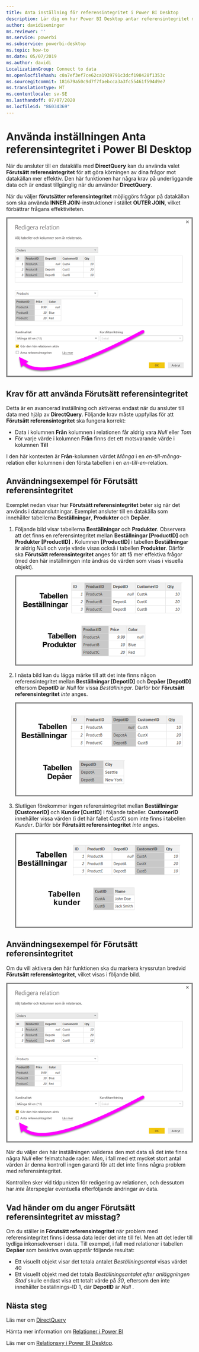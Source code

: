 ```yaml
---
title: Anta inställning för referensintegritet i Power BI Desktop
description: Lär dig om hur Power BI Desktop antar referensintegritet med DirectQuery
author: davidiseminger
ms.reviewer: ''
ms.service: powerbi
ms.subservice: powerbi-desktop
ms.topic: how-to
ms.date: 05/07/2019
ms.author: davidi
LocalizationGroup: Connect to data
ms.openlocfilehash: c0a7ef3ef7ce62ca1939791c3dcf198428f1353c
ms.sourcegitcommit: 181679a50c9d7f7faebcca3a3fc55461f594d9e7
ms.translationtype: HT
ms.contentlocale: sv-SE
ms.lasthandoff: 07/07/2020
ms.locfileid: "86034369"
---
```

# <a name="apply-the-assume-referential-integrity-setting-in-power-bi-desktop"></a>Använda inställningen Anta referensintegritet i Power BI Desktop
När du ansluter till en datakälla med **DirectQuery** kan du använda valet **Förutsätt referensintegritet** för att göra körningen av dina frågor mot datakällan mer effektiv. Den här funktionen har några krav på underliggande data och är endast tillgänglig när du använder **DirectQuery**.

När du väljer **förutsätter referensintegritet** möjliggörs frågor på datakällan som ska använda **INNER JOIN**-instruktioner i stället **OUTER JOIN**, vilket förbättrar frågans effektiviteten.

![Skärmbild av dialogrutan Redigera relation där Anta referensintegritet kan väljas.](media/desktop-assume-referential-integrity/assume-referential-integrity_1.png)

## <a name="requirements-for-using-assume-referential-integrity"></a>Krav för att använda Förutsätt referensintegritet
Detta är en avancerad inställning och aktiveras endast när du ansluter till data med hjälp av **DirectQuery**. Följande krav måste uppfyllas för att **Förutsätt referensintegritet** ska fungera korrekt:

* Data i kolumnen **Från** kolumnen i relationen får aldrig vara *Null* eller *Tom*
* För varje värde i kolumnen **Från** finns det ett motsvarande värde i kolumnen **Till**

I den här kontexten är **Från**-kolumnen värdet *Många* i en *en-till-många*-relation eller kolumnen i den första tabellen i en *en-till-en*-relation.

## <a name="example-of-using-assume-referential-integrity"></a>Användningsexempel för Förutsätt referensintegritet
Exemplet nedan visar hur **Förutsätt referensintegritet** beter sig när det används i dataanslutningar. Exemplet ansluter till en datakälla som innehåller tabellerna **Beställningar**, **Produkter** och **Depåer**.

1. Följande bild visar tabellerna **Beställningar** och **Produkter**. Observera att det finns en referensintegritet mellan **Beställningar [ProductID]** och **Produkter [ProductID]** . Kolumnen **[ProductID]** i tabellen **Beställningar** är aldrig *Null* och varje värde visas också i tabellen **Produkter**. Därför ska **Förutsätt referensintegritet** anges för att få mer effektiva frågor (med den här inställningen inte ändras de värden som visas i visuella objekt).
   
   ![Skärmbild av tabellerna Beställningar och Produkter.](media/desktop-assume-referential-integrity/assume-referential-integrity_2.png)
2. I nästa bild kan du lägga märke till att det inte finns någon referensintegritet mellan **Beställningar [DepotID]** och **Depåer [DepotID]** eftersom **DepotID** är *Null*  för vissa *Beställningar*. Därför bör **Förutsätt referensintegritet** *inte* anges.
   
   ![Skärmbild av tabellerna Beställningar och Produkter.](media/desktop-assume-referential-integrity/assume-referential-integrity_3.png)
3. Slutligen förekommer ingen referensintegritet mellan **Beställningar [CustomerID]** och **Kunder [CustID]** i följande tabeller. **CustomerID** innehåller vissa värden (i det här fallet *CustX*) som inte finns i tabellen *Kunder*. Därför bör **Förutsätt referensintegritet** *inte* anges.
   
   ![Skärmbild av tabellerna Beställningar och Kunder.](media/desktop-assume-referential-integrity/assume-referential-integrity_4.png)

## <a name="setting-assume-referential-integrity"></a>Användningsexempel för Förutsätt referensintegritet
Om du vill aktivera den här funktionen ska du markera kryssrutan bredvid **Förutsätt referensintegritet**, vilket visas i följande bild.

![Skärmbild av dialogrutan Redigera relation där Anta referensintegritet kan väljas.](media/desktop-assume-referential-integrity/assume-referential-integrity_1.png)

När du väljer den här inställningen valideras den mot data så det inte finns några *Null* eller felmatchade rader. *Men*, i fall med ett mycket stort antal värden är denna kontroll ingen garanti för att det inte finns några problem med referensintegritet.

Kontrollen sker vid tidpunkten för redigering av relationen, och dessutom har *inte* återspeglar eventuella efterföljande ändringar av data.

## <a name="what-happens-if-you-incorrectly-set-assume-referential-integrity"></a>Vad händer om du anger Förutsätt referensintegritet av misstag?
Om du ställer in **Förutsätt referensintegritet** när problem med referensintegritet finns i dessa data leder det inte till fel. Men att det leder till tydliga inkonsekvenser i data. Till exempel, i fall med relationer i tabellen **Depåer** som beskrivs ovan uppstår följande resultat:

* Ett visuellt objekt visar det totala antalet *Beställningsantal* visas värdet 40
* Ett visuellt objekt med det totala *Beställningsantalet efter anläggningen Stad* skulle endast visa ett totalt värde på *30*, eftersom den inte innehåller beställnings-ID 1, där **DepotID** är *Null* .

## <a name="next-steps"></a>Nästa steg
Läs mer om [DirectQuery](desktop-use-directquery.md)

Hämta mer information om [Relationer i Power BI](../transform-model/desktop-create-and-manage-relationships.md)

Läs mer om [Relationsvy i Power BI Desktop](../transform-model/desktop-relationship-view.md).
